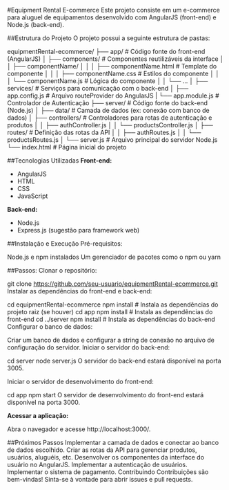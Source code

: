 #Equipment Rental E-commerce
Este projeto consiste em um e-commerce para aluguel de equipamentos desenvolvido com AngularJS (front-end) e Node.js (back-end).

##Estrutura do Projeto
O projeto possui a seguinte estrutura de pastas:

equipmentRental-ecommerce/
├── app/                    # Código fonte do front-end (AngularJS)
│   ├── components/         # Componentes reutilizáveis da interface
│   │   ├── componentName/
│   │   │   ├── componentName.html    # Template do componente
│   │   │   ├── componentName.css     # Estilos do componente
│   │   │   └── componentName.js      # Lógica do componente
│   │   └── ...
│   ├── services/            # Serviços para comunicação com o back-end
│   ├── app.config.js        # Arquivo routeProvider do AngularJS
|   └── app.module.js        # Controlador de Autenticação
├── server/                 # Código fonte do back-end (Node.js)
│   ├── data/                # Camada de dados (ex: conexão com banco de dados)
│   ├── controllers/         # Controladores para rotas de autenticação e produtos
│   │   ├── authController.js
│   │   └── productsController.js
│   ├── routes/              # Definição das rotas da API
│   │   ├── authRoutes.js
│   │   └── productsRoutes.js
│   └── server.js            # Arquivo principal do servidor Node.js
└── index.html               # Página inicial do projeto

##Tecnologias Utilizadas
**Front-end:**
* AngularJS
* HTML
* CSS
* JavaScript

**Back-end:**
* Node.js
* Express.js (sugestão para framework web)
  
##Instalação e Execução
Pré-requisitos:

Node.js e npm instalados
Um gerenciador de pacotes como o npm ou yarn

##Passos:
Clonar o repositório:

git clone https://github.com/seu-usuario/equipmentRental-ecommerce.git
Instalar as dependências do front-end e back-end:

cd equipmentRental-ecommerce
npm install # Instala as dependências do projeto raiz (se houver)
cd app
npm install # Instala as dependências do front-end
cd ../server
npm install # Instala as dependências do back-end
Configurar o banco de dados:

Criar um banco de dados e configurar a string de conexão no arquivo de configuração do servidor.
Iniciar o servidor do back-end:

cd server
node server.js
O servidor do back-end estará disponível na porta 3005.

Iniciar o servidor de desenvolvimento do front-end:

cd app
npm start
O servidor de desenvolvimento do front-end estará disponível na porta 3000.

**Acessar a aplicação:**

Abra o navegador e acesse http://localhost:3000/.

##Próximos Passos
Implementar a camada de dados e conectar ao banco de dados escolhido.
Criar as rotas da API para gerenciar produtos, usuários, aluguéis, etc.
Desenvolver os componentes da interface do usuário no AngularJS.
Implementar a autenticação de usuários.
Implementar o sistema de pagamento.
Contribuindo
Contribuições são bem-vindas! Sinta-se à vontade para abrir issues e pull requests.
